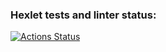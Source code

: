 ### Hexlet tests and linter status:
[![Actions Status](https://github.com/SovaPolosataya/sql-for-developers-project-136/actions/workflows/hexlet-check.yml/badge.svg)](https://github.com/SovaPolosataya/sql-for-developers-project-136/actions)